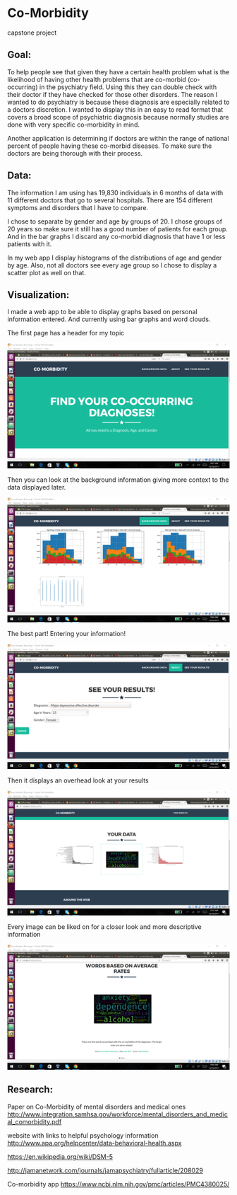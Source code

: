 # Co-Morbidity

capstone project

## Goal:

To help people see that given they have a certain health problem what is the likelihood of having other health problems that are co-morbid (co-occurring) in the psychiatry field. Using this they can double check with their doctor if they have checked for those other disorders. The reason I wanted to do psychiatry is because these diagnosis are especially related to a doctors discretion. I wanted to display this in an easy to read format that covers a broad scope of psychiatric diagnosis because normally studies are done with very specific co-morbidity in mind.

Another application is determining if doctors are within the range of national percent of people having these co-morbid diseases. To make sure the doctors are being thorough with their process.

## Data:

The information I am using has 19,830 individuals in 6 months of data with 11 different doctors that go to several hospitals. There are 154 different symptoms and disorders that I have to compare.

I chose to separate by gender and age by groups of 20. I chose groups of 20 years so make sure it still has a good number of patients for each group. And in the bar graphs I discard any co-morbid diagnosis that have 1 or less patients with it.

In my web app I display histograms of the distributions of age and gender by age. Also, not all doctors see every age group so I chose to display a scatter plot as well on that.

## Visualization:

I made a web app to be able to display graphs based on personal information entered. And currently using bar graphs and word clouds.

The first page has a header for my topic

![image](static/images/main_header.png)

Then you can look at the background information giving more context to the data displayed later.

![image](static/images/background.png)

The best part! Entering your information!

![image](static/images/enter_results.png)

Then it displays an overhead look at your results

![image](static/images/overall_results.png)

Every image can be liked on for a closer look and more descriptive information

![image](static/images/zoom_results.png)

## Research:

Paper on Co-Morbidity of mental disorders and medical ones
http://www.integration.samhsa.gov/workforce/mental_disorders_and_medical_comorbidity.pdf

website with links to helpful psychology information
http://www.apa.org/helpcenter/data-behavioral-health.aspx

https://en.wikipedia.org/wiki/DSM-5

http://jamanetwork.com/journals/jamapsychiatry/fullarticle/208029

Co-morbidity app
https://www.ncbi.nlm.nih.gov/pmc/articles/PMC4380025/
